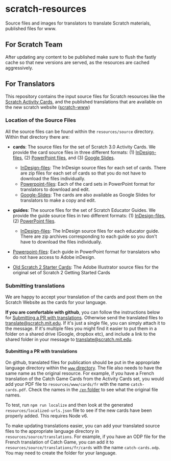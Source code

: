 # scratch-resources
Source files and images for translators to translate Scratch materials, published
files for www.

## For Scratch Team ##
After updating any content to be published make sure to flush the fastly cache so that new versions are served, as the resources are cached aggressively.

## For Translators ##
This repository contains the input source files for Scratch resources like the
[Scratch Activity Cards](https://resources.scratch.mit.edu/www/cards/en/scratch-cards-all.pdf),
and the published translations that are available on the new scratch website ([scratch-www](https://github.com/LLK/scratch-www))

### Location of the Source Files ###
All the source files can be found within the `resources/source` directory. Within that directory there are:
* **cards**: The source files for the set of Scratch 3.0 Activity Cards. We provide the card source files in three different formats: (1) [InDesign-files](https://github.com/LLK/scratch-resources/tree/master/resources/source/cards/InDesign-files), (2) [PowerPoint files](https://github.com/LLK/scratch-resources/tree/master/resources/source/cards/Powerpoint-files), and (3) [Google Slides](https://drive.google.com/drive/folders/1dlxzQzsWqEdQpA9r7m0PZr_KnY0jA4D6). 

  * [InDesign-files](https://github.com/LLK/scratch-resources/tree/master/resources/source/cards/InDesign-files): The InDesign source files for each set of cards. There are zip files for each set of cards so that you do not have to download the files individually.
  * [Powerpoint-files](https://github.com/LLK/scratch-resources/tree/master/resources/source/cards/Powerpoint-files): Each of the card sets in PowerPoint format for translators to download and edit.
  * [Google-Slides](https://drive.google.com/drive/folders/1dlxzQzsWqEdQpA9r7m0PZr_KnY0jA4D6): The cards are also available as Google Slides for translators to make a copy and edit. 
  
* **guides**: The source files for the set of Scratch Educator Guides. We provide the guide source files in two different formats: (1) [InDesign-files](https://github.com/LLK/scratch-resources/tree/master/resources/source/guides/InDesign-files), (2) [PowerPoint files](https://github.com/LLK/scratch-resources/tree/master/resources/source/guides/Powerpoint-files). 
  * [InDesign-files](https://github.com/LLK/scratch-resources/tree/master/resources/source/guides/InDesign-files): The InDesign source files for each educator guide. There are zip archives corresponding to each guide so you don't have to download the files individually.
* [Powerpoint-files](https://github.com/LLK/scratch-resources/tree/master/resources/source/guides/Powerpoint-files): Each guide in PowerPoint format for translators who do not have access to Adobe inDesign.
* [Old Scratch 2 Starter Cards](https://github.com/LLK/scratch-resources/tree/master/resources/source/cards-old-scratch2/older-starter-cards): The Adobe Illustrator source files for the original set of Scratch 2 Getting Started Cards

### Submitting translations ###
We are happy to accept your translation of the cards and post them on the Scratch Website as the cards for your language.

**If you are comfortable with github**, you can follow the instructions below for [Submitting a PR with translations](https://github.com/LLK/scratch-resources#submitting-a-pr-with-translations).
Otherwise send the translated files to translate@scratch.mit.edu. If it's just a single file, you can simply attach it to the message. If it's multiple files you might find it easier to put them in a folder on a shared drive (Google, dropbox etc), and include a link to the shared folder in your message to translate@scratch.mit.edu.

#### Submitting a PR with translations ####
On github, translated files for publication should be put in the appropriate language directory within the [`www` directory](https://github.com/LLK/scratch-resources/tree/master/resources/www). The file also needs to have the same name as the original resource. For example, if you have a French translation of the
Catch Game Cards from the Activity Cards set, you would add your PDF file to `resources/www/cards/fr` with the name `catch-cards.pdf`. Check the names in the [`/en` folder](https://github.com/LLK/scratch-resources/tree/master/resources/www/cards/en) to see what the original file names.

To test, run `npm run localize` and then look at the generated `resources/localized-urls.json` file to see if the new cards have been properly added. This requires Node v6.

To make updating translations easier, you can add your translated source files to the appropriate language directory in `resources/source/translations`. For example, if you have an ODP file for the French translation of Catch Game, you can add it to `resources/source/translations/fr/cards` with the name `catch-cards.odp`. You may need to create the folder for your language.
